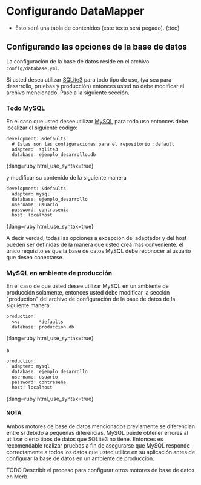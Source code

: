 # Configurando DataMapper

* Esto será una tabla de contenidos (este texto será pegado).
{:toc}

## Configurando las opciones de la base de datos
La configuración de la base de datos reside 
en el archivo ``config/database.yml``. 

Si usted desea utilizar [SQLite3][] para todo tipo de uso,
(ya sea para desarrollo, pruebas y producción) 
entonces usted no debe modificar el archivo mencionado.
Pase a la siguiente sección. 

### Todo MySQL
En el caso que usted desee utilizar [MySQL][] para todo uso
entonces debe localizar el siguiente código: 

    development: &defaults
      # Estas son las configuraciones para el repositorio :default
      adapter:  sqlite3
      database: ejemplo_desarrollo.db
{:lang=ruby html_use_syntax=true}

y modificar su contenido de la siguiente manera

    development: &defaults
      adapter: mysql
      database: ejemplo_desarrollo
      username: usuario
      password: contrasenia
      host: localhost
{:lang=ruby html_use_syntax=true}

A decir verdad, todas las opciones a excepción del adaptador y del host
pueden ser definidas de la manera que usted crea mas conveniente.
el único requisito es que la base de datos MySQL 
debe reconocer al usuario que desea conectarse. 

### MySQL en ambiente de producción
En el caso de que usted desee utilizar MySQL 
en un ambiente de producción solamente, 
entonces usted debe modificar la sección "production"
del archivo de configuración de la base de datos 
de la siguiente manera:

    production:
      <<:       *defaults
      database: produccion.db
{:lang=ruby html_use_syntax=true}

a

    production:
      adapter: mysql
      database: ejemplo_desarrollo
      username: usuario
      password: contraseña
      host: localhost
{:lang=ruby html_use_syntax=true}

#### NOTA
Ambos motores de base de datos mencionados previamente 
se diferencian entre si debido a pequeñas diferencias.
MySQL puede obtener errores al utilizar cierto tipos de datos 
que SQLite3 no tiene. 
Entonces es recomendable realizar pruebas a fin de asegurarse 
que MySQL responde correctamente a todos los datos que usted
utilice en su aplicación antes de configurar la base de datos 
en un ambiente de producción.

TODO Describir el proceso para configurar otros motores de base de datos en Merb.

[SQLite3]: ...
[MySQL]: ...
